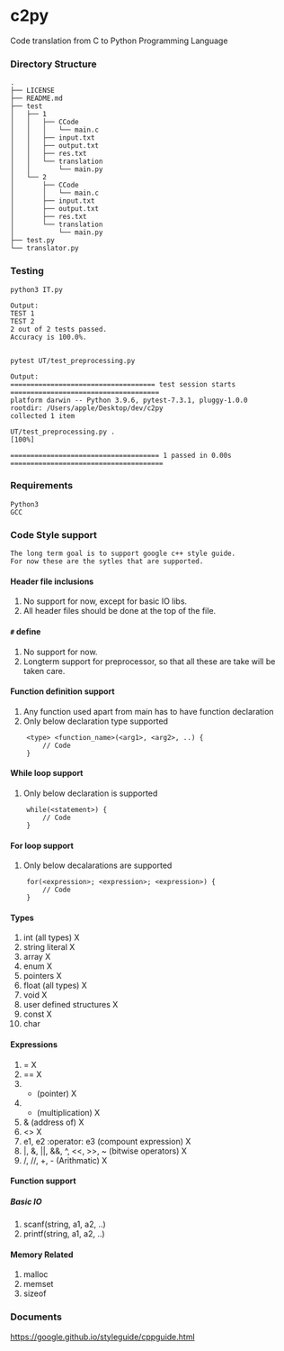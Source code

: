 # c2py
Code translation from C to Python Programming Language

### Directory Structure
```
.
├── LICENSE
├── README.md
├── test
│   ├── 1
│   │   ├── CCode
│   │   │   └── main.c
│   │   ├── input.txt
│   │   ├── output.txt
│   │   ├── res.txt
│   │   └── translation
│   │       └── main.py
│   └── 2
│       ├── CCode
│       │   └── main.c
│       ├── input.txt
│       ├── output.txt
│       ├── res.txt
│       └── translation
│           └── main.py
├── test.py
└── translator.py
```

### Testing
```
python3 IT.py

Output:
TEST 1
TEST 2
2 out of 2 tests passed.
Accuracy is 100.0%.


pytest UT/test_preprocessing.py 

Output:
==================================== test session starts =====================================
platform darwin -- Python 3.9.6, pytest-7.3.1, pluggy-1.0.0
rootdir: /Users/apple/Desktop/dev/c2py
collected 1 item                                                                             

UT/test_preprocessing.py .                                                             [100%]

===================================== 1 passed in 0.00s ====================================== 
```

### Requirements
```
Python3
GCC
```

### Code Style support
```
The long term goal is to support google c++ style guide.
For now these are the sytles that are supported.
```

#### Header file inclusions
1. No support for now, except for basic IO libs.
2. All header files should be done at the top of the file.

#### ```#``` define
1. No support for now.
2. Longterm support for preprocessor, so that all these
are take will be taken care.

#### Function definition support
1. Any function used apart from main has to have 
function declaration
2. Only below declaration type supported
``` 
    <type> <function_name>(<arg1>, <arg2>, ..) {
        // Code
    }
```  

#### While loop support
1. Only below declaration is supported
```
    while(<statement>) {
        // Code
    }
```

#### For loop support
1. Only below decalarations are supported
```
    for(<expression>; <expression>; <expression>) {
        // Code
    }
```
#### Types
1. int (all types) X
2. string literal X
3. array X
4. enum X
5. pointers X
6. float (all types) X
7. void X
8. user defined structures X
9. const X
10. char

#### Expressions
1. = X
2. == X
3. * (pointer) X
4. * (multiplication) X
5. & (address of) X
6. <> X
7. e1, e2 :operator: e3 (compount expression) X
8. |, &, ||, &&, ^, <<, >>, ~ (bitwise operators) X
9. /, //, +, - (Arithmatic) X 

#### Function support

##### Basic IO
1. scanf(string, a1, a2, ..)
2. printf(string, a1, a2, ..)

#### Memory Related
1. malloc
2. memset
3. sizeof

### Documents
https://google.github.io/styleguide/cppguide.html

